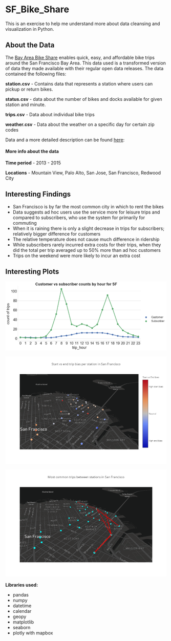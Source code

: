 # SF_Bike_Share

This is an exercise to help me understand more about data cleansing and visualization in Python.

## About the Data

The [Bay Area Bike Share](http://www.bayareabikeshare.com/) enables quick, easy, and affordable bike trips around the San Francisco Bay Area. This data used is a transformed version of data they made available with their regular open data releases. The data contained the following files:

**station.csv** - Contains data that represents a station where users can pickup or return bikes.

**status.csv** - data about the number of bikes and docks available for given station and minute.

**trips.csv** - Data about individual bike trips

**weather.csv** - Data about the weather on a specific day for certain zip codes

Data and a more detailed description can be found [here](https://www.kaggle.com/benhamner/sf-bay-area-bike-share/data):

#### More info about the data

**Time period** - 2013 - 2015

**Locations** - Mountain View, Palo Alto, San Jose, San Francisco, Redwood City

## Interesting Findings

- San Francisco is by far the most common city in which to rent the bikes
- Data suggests ad hoc users use the service more for leisure trips and compared to subscribers, who use the system for primarily for commuting
- When it is raining there is only a slight decrease in trips for subscribers; relatively bigger difference for customers
- The relative temperature does not cause much difference in ridership
- While subscribers rarely incurred extra costs for their trips, when they did the total per trip averaged up to 50% more than ad hoc customers
- Trips on the weekend were more likely to incur an extra cost

## Interesting Plots
![Trips by hour](\images\trips_by_hour.png)

![Station bias](\images\station_bias.png)

![Most common routes](\images\most_common_routes.png)






**Libraries used:**

- pandas
- numpy
- datetime
- calendar
- geopy
- matplotlib
- seaborn
- plotly with mapbox
